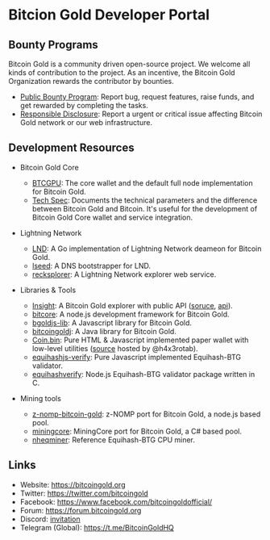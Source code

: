 # Bitcion Gold Developer Portal

## Bounty Programs

Bitcoin Gold is a community driven open-source project. We welcome all kinds of contribution to the project. As an incentive, the Bitcoin Gold Organization rewards the contributor by bounties.

- [Public Bounty Program](public-bounty.md): Report bug, request features, raise funds, and get rewarded by completing the tasks.
- [Responsible Disclosure](responsible-disclosure.md): Report a urgent or critical issue affecting Bitcoin Gold network or our web infrastructure.

## Development Resources

- Bitcoin Gold Core
  - [BTCGPU](https://github.com/BTCGPU/BTCGPU): The core wallet and the default full node implementation for Bitcoin Gold.
  - [Tech Spec](https://github.com/BTCGPU/BTCGPU/wiki/Technical-Spec): Documents the technical parameters and the difference between Bitcoin Gold and Bitcoin. It's useful for the development of Bitcoin Gold Core wallet and service integration.

- Lightning Network
  - [LND](https://github.com/BTCGPU/lnd): A Go implementation of Lightning Network deameon for Bitcoin Gold.
  - [lseed](https://github.com/BTCGPU/lseed): A DNS bootstrapper for LND.
  - [recksplorer](https://github.com/BTCGPU/recksplorer): A Lightning Network explorer web service.

- Libraries & Tools
  - [Insight](https://explorer.bitcoingold.org/): A Bitcoin Gold explorer with public API ([soruce](https://github.com/BTCGPU/insight), [api](https://github.com/BTCGPU/insight-api)).
  - [bitcore](https://github.com/BTCGPU/bitcore): A node.js development framework for Bitcoin Gold.
  - [bgoldjs-lib](https://github.com/BTCGPU/bitcoinjs-lib): A Javascript library for Bitcoin Gold.
  - [bitcoingoldj](https://github.com/BTCGPU/bitcoinj): A Java library for Bitcoin Gold.
  - [Coin.bin](https://h4x3rotab.github.io/coinbin/): Pure HTML & Javascript implemented paper wallet with low-level utilities ([source](https://github.com/h4x3rotab/coinbin) hosted by @h4x3rotab).
  - [equihashjs-verify](https://github.com/BTCGPU/equihashjs-verify): Pure Javascript implemented Equihash-BTG validator.
  - [equihashverify](https://github.com/BitcoinGold-mining/equihashverify): Node.js Equihash-BTG validator package written in C.

- Mining tools
  - [z-nomp-bitcoin-gold](https://github.com/BitcoinGold-mining/z-nomp-bitcoin-gold): z-NOMP port for Bitcoin Gold, a node.js based pool.
  - [miningcore](https://github.com/BitcoinGold-mining/miningcore): MiningCore port for Bitcoin Gold, a C# based pool.
  - [nheqminer](https://github.com/BitcoinGold-mining/nheqminer): Reference Equihash-BTG CPU miner.

## Links

- Website: https://bitcoingold.org
- Twitter: https://twitter.com/bitcoingold
- Facebook: https://www.facebook.com/bitcoingoldofficial/
- Forum: https://forum.bitcoingold.org
- Discord: [invitation](https://discord.gg/HmVUU6S)
- Telegram (Global): https://t.me/BitcoinGoldHQ